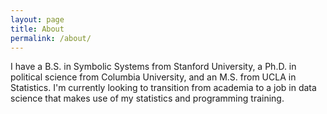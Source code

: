 ```yaml
---
layout: page
title: About
permalink: /about/
---
```


I have a B.S. in Symbolic Systems from Stanford University, a Ph.D. 
in political science from Columbia University, and an M.S. from UCLA in Statistics. I'm currently 
looking to transition from academia to a job in data science that makes use of my statistics and
programming training. 
